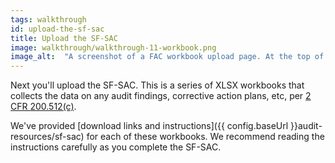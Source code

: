 ```yaml
---
tags: walkthrough
id: upload-the-sf-sac
title: Upload the SF-SAC
image: walkthrough/walkthrough-11-workbook.png
image_alt:  "A screenshot of a FAC workbook upload page. At the top of the image is the workbook title.  Below the title are links to the instructions and workbook download for this section. Below the links is a file input element. A disabled button below the file input reads, 'Return to Report Home'. To the right of this button a link reads, 'Cancel'."
---
```


Next you'll upload the SF-SAC. This is a series of XLSX workbooks that collects the data on any audit findings, corrective action plans, etc, per [2 CFR 200.512(c)](https://www.ecfr.gov/current/title-2/part-200/subpart-F#p-200.512(c)).

We've provided [download links and instructions]({{ config.baseUrl }}audit-resources/sf-sac) for each of these workbooks. We recommend reading the instructions carefully as you complete the SF-SAC.

